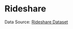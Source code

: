 # Rideshare

Data Source: [Rideshare Dataset](https://www.kaggle.com/deexithreddy/rideshare-kaggle)

